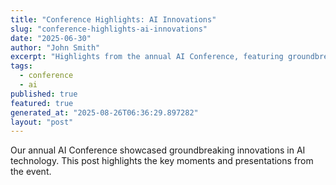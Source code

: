 ```yaml
---
title: "Conference Highlights: AI Innovations"
slug: "conference-highlights-ai-innovations"
date: "2025-06-30"
author: "John Smith"
excerpt: "Highlights from the annual AI Conference, featuring groundbreaking innovations."
tags:
  - conference
  - ai
published: true
featured: true
generated_at: "2025-08-26T06:36:29.897282"
layout: "post"
---
```


Our annual AI Conference showcased groundbreaking innovations in AI technology. This post highlights the key moments and presentations from the event.